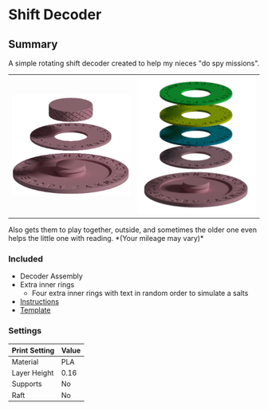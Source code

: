 Shift Decoder
===

Summary 
---
A simple rotating shift decoder created to help my nieces "do spy missions". 

<table width="100%">
<tr>
<td width="50%"> <img width='320px' src='./images/DecoderAssy.png'/></td>
<td width="50%"> <img width='320px' src='./images/Keys.png'/></td>
</tr>
</table>
Also gets them to play together, outside, and sometimes the older one even helps the little one with reading. *(Your mileage may vary)*

### Included
  * Decoder Assembly
  * Extra inner rings
	  * Four extra inner rings with text in random order to simulate a salts 
  * [Instructions](./docs/decoder.pdf)
  * [Template](./docs/Mission_Template.tex)

### Settings
| Print Setting | Value |
| --- | --- |
| Material | PLA |
| Layer Height | 0.16 |
| Supports | No |
| Raft | No |


